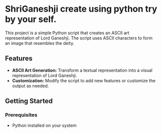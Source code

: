 # ShriGaneshji create using python try by your self.


This project is a simple Python script that creates an ASCII art representation of Lord Ganeshji. The script uses ASCII characters to form an image that resembles the deity.

## Features

- **ASCII Art Generation:** Transform a textual representation into a visual representation of Lord Ganeshji.
- **Customization:** Modify the script to add new features or customize the output as needed.

## Getting Started

### Prerequisites

- Python installed on your system
